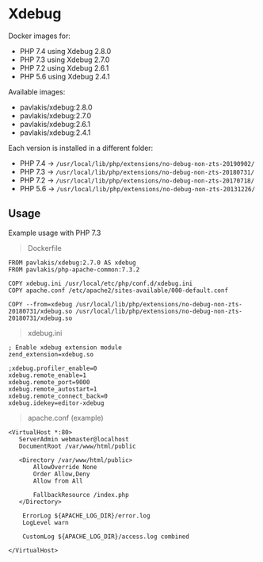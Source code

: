 # Xdebug

Docker images for:

* PHP 7.4 using Xdebug 2.8.0
* PHP 7.3 using Xdebug 2.7.0
* PHP 7.2 using Xdebug 2.6.1
* PHP 5.6 using Xdebug 2.4.1


Available images:

* pavlakis/xdebug:2.8.0
* pavlakis/xdebug:2.7.0
* pavlakis/xdebug:2.6.1
* pavlakis/xdebug:2.4.1


Each version is installed in a different folder:

* PHP 7.4 -> `/usr/local/lib/php/extensions/no-debug-non-zts-20190902/`
* PHP 7.3 -> `/usr/local/lib/php/extensions/no-debug-non-zts-20180731/`
* PHP 7.2 -> `/usr/local/lib/php/extensions/no-debug-non-zts-20170718/`
* PHP 5.6 -> `/usr/local/lib/php/extensions/no-debug-non-zts-20131226/`

## Usage

Example usage with PHP 7.3

> Dockerfile

```
FROM pavlakis/xdebug:2.7.0 AS xdebug
FROM pavlakis/php-apache-common:7.3.2

COPY xdebug.ini /usr/local/etc/php/conf.d/xdebug.ini
COPY apache.conf /etc/apache2/sites-available/000-default.conf

COPY --from=xdebug /usr/local/lib/php/extensions/no-debug-non-zts-20180731/xdebug.so /usr/local/lib/php/extensions/no-debug-non-zts-20180731/xdebug.so

```

> xdebug.ini

```
; Enable xdebug extension module
zend_extension=xdebug.so

;xdebug.profiler_enable=0
xdebug.remote_enable=1
xdebug.remote_port=9000
xdebug.remote_autostart=1
xdebug.remote_connect_back=0
xdebug.idekey=editor-xdebug
```

> apache.conf (example)

```
<VirtualHost *:80>
   ServerAdmin webmaster@localhost
   DocumentRoot /var/www/html/public

   <Directory /var/www/html/public>
       AllowOverride None
       Order Allow,Deny
       Allow from All

       FallbackResource /index.php
   </Directory>

    ErrorLog ${APACHE_LOG_DIR}/error.log
    LogLevel warn

    CustomLog ${APACHE_LOG_DIR}/access.log combined

</VirtualHost>
```